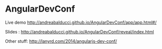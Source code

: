 AngularDevConf
==============

Live demo http://andreabalducci.github.io/AngularDevConf/app/app.html#/ 

Slides : http://andreabalducci.github.io/AngularDevConf/reveal/index.html

Other stuff: http://lanyrd.com/2014/angularjs-dev-conf/
